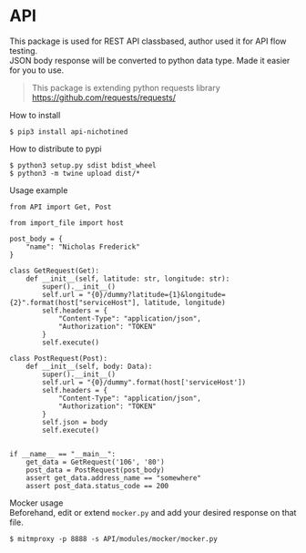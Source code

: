 # API

This package is used for REST API classbased, author used it for API flow testing.  
JSON body response will be converted to python data type. Made it easier for you to use.  
> This package is extending python requests library https://github.com/requests/requests/  

How to install 
```
$ pip3 install api-nichotined
```

How to distribute to pypi
```
$ python3 setup.py sdist bdist_wheel
$ python3 -m twine upload dist/*
```

Usage example
```python3
from API import Get, Post

from import_file import host

post_body = {
    "name": "Nicholas Frederick"
}

class GetRequest(Get):
    def __init__(self, latitude: str, longitude: str):
        super().__init__()
        self.url = "{0}/dummy?latitude={1}&longitude={2}".format(host["serviceHost"], latitude, longitude)
        self.headers = {
            "Content-Type": "application/json",
            "Authorization": "TOKEN"
        }
        self.execute()
        
class PostRequest(Post):
    def __init__(self, body: Data):
        super().__init__()
        self.url = "{0}/dummy".format(host['serviceHost'])
        self.headers = {
            "Content-Type": "application/json",
            "Authorization": "TOKEN"
        }
        self.json = body
        self.execute()

        
if __name__ == "__main__":
    get_data = GetRequest('106', '80')
    post_data = PostRequest(post_body)
    assert get_data.address_name == "somewhere"
    assert post_data.status_code == 200
```

Mocker usage  
Beforehand, edit or extend `mocker.py` and add your desired response on that file. 
```
$ mitmproxy -p 8888 -s API/modules/mocker/mocker.py
```
